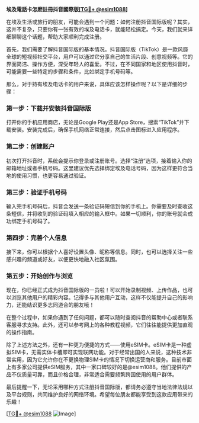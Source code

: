 **埃及電話卡怎麽註冊抖音國際版[[TG💪+ @esim1088](https://t.me/s/esim1088)]**

在埃及生活或旅行的朋友，可能会遇到一个问题：如何注册抖音国际版呢？其实，这并不复杂，只要你有一张有效的埃及电话卡，就能轻松搞定。今天，我们就来详细聊聊这个话题，帮助大家顺利完成注册。

首先，我们需要了解抖音国际版的基本情况。抖音国际版（TikTok）是一款风靡全球的短视频社交平台，用户可以通过它分享自己的生活片段、创意视频等。它的界面简洁、操作方便，深受年轻人的喜爱。不过，在不同国家和地区使用抖音时，可能需要一些特定的步骤和条件，比如绑定手机号码等。

那么，对于持有埃及电话卡的用户来说，具体应该怎样操作呢？以下是详细的步骤：

### 第一步：下载并安装抖音国际版

打开你的手机应用商店，无论是Google Play还是App Store，搜索“TikTok”并下载安装。安装完成后，确保手机网络正常连接，然后点击图标进入应用程序。

### 第二步：创建账户

初次打开抖音时，系统会提示你登录或注册账号。选择“注册”选项，接着输入你的邮箱地址或者手机号码。这里建议优先选择绑定埃及电话号码，因为这样更符合当地的使用习惯，也更容易通过验证。

### 第三步：验证手机号码

输入完手机号码后，抖音会发送一条验证码短信到你的手机上。你需要及时查收这条短信，并将收到的验证码填入相应的输入框中。如果一切顺利，你的账号就会成功绑定手机号码了。

### 第四步：完善个人信息

接下来，你可以根据个人喜好设置头像、昵称等信息。同时，也可以选择关注一些感兴趣的频道或好友，以便更快地融入社区氛围。

### 第五步：开始创作与浏览

现在，你已经正式成为抖音国际版的一员啦！可以开始录制视频、上传作品，也可以浏览其他用户的精彩内容。记得多与其他用户互动，这样不仅能提升自己的影响力，还能结识更多志同道合的朋友哦！

在整个过程中，如果你遇到了任何问题，都可以随时查阅抖音的帮助中心或者联系客服寻求支持。此外，还可以参考网上的各种教程视频，它们往往能提供更加直观的操作指南。

除了上述方法之外，还有一种更为便捷的方式——使用eSIM卡。eSIM卡是一种虚拟SIM卡，无需实体卡槽即可实现联网功能。对于经常出国的人来说，这种技术非常实用，因为它允许你在不更换物理SIM卡的情况下切换运营商和服务。目前市面上有多家公司提供eSIM服务，其中一家口碑较好的是@esim1088。他们提供的产品不仅质量可靠，而且价格合理，非常适合需要频繁跨国使用的用户群体。

最后提醒一下，无论采用哪种方式注册抖音国际版，都请务必遵守当地法律法规以及平台规则，共同维护良好的网络环境。希望每位朋友都能享受到这款应用带来的乐趣！

[[TG💪+ @esim1088](https://t.me/s/esim1088) ![Image](https://i.postimg.cc/4NQfJmqS/Snipaste-2025-05-13-00-14-12.png)]